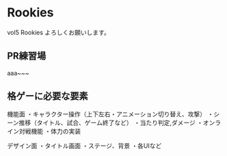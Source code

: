 # Rookies
 vol5 Rookies よろしくお願いします。
 
## PR練習場
aaa~~~

## 格ゲーに必要な要素
機能面
・キャラクター操作（上下左右・アニメーション切り替え、攻撃）
・シーン推移（タイトル、試合、ゲーム終了など）
・当たり判定,ダメージ
・オンライン対戦機能
・体力の実装


デザイン面
・タイトル画面
・ステージ、背景
・各UIなど

